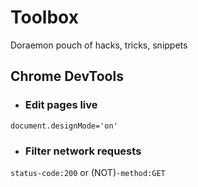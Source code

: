 # Toolbox
Doraemon pouch of hacks, tricks, snippets

## Chrome DevTools
- ### Edit pages live
`document.designMode='on'`

- ### Filter network requests
`status-code:200` or (NOT)`-method:GET`
